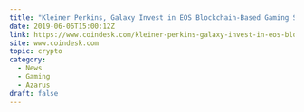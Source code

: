 ```yaml
---
title: "Kleiner Perkins, Galaxy Invest in EOS Blockchain-Based Gaming Startup"
date: 2019-06-06T15:00:12Z
link: https://www.coindesk.com/kleiner-perkins-galaxy-invest-in-eos-blockchain-based-gaming-startup?utm_medium=RSS&utm_source=hune
site: www.coindesk.com
topic: crypto
category:
  - News
  - Gaming
  - Azarus
draft: false
---
```

